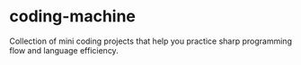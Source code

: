 # coding-machine
Collection of mini coding projects that help you practice sharp programming flow and language efficiency.
